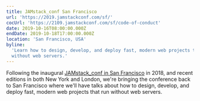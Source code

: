 ```yaml
---
title: JAMstack_conf San Francisco
url: 'https://2019.jamstackconf.com/sf/'
cocUrl: 'https://2109.jamstackconf.com/sf/code-of-conduct'
date: 2019-10-16T08:00:00.000Z
endDate: 2019-10-18T17:00:00.000Z
location: 'San Francisco, USA'
byline:
  'Learn how to design, develop, and deploy fast, modern web projects that run
  without web servers.'
---
```


Following the inaugural [JAMstack_conf in San Francisco](https://2018.jamstackconf.com/) in 2018, and recent editions in both New York and London, we're bringing the conference back to San Francisco where we'll have talks about how to design, develop, and deploy fast, modern web projects that run without web servers.
